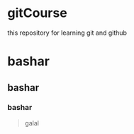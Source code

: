 # gitCourse
this repository for learning git and github
# bashar 
## bashar 
### bashar 
> galal
> 

